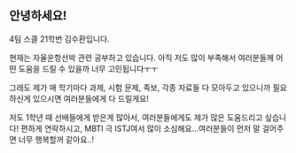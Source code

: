 ## 안녕하세요!

4팀 스클 21학번 김수환입니다.

현재는 자율운항선박 관련 공부하고 있습니다.
아직 저도 많이 부족해서 여러분들께 어떤 도움을 드릴 수 있을까 너무 고민됩니다ㅜㅜ

그래도 제가 매 학기마다 과제, 시험 문제, 족보, 각종 자료들 다 모아두고 있으니까 필요하신게 있으시면
여러분들에게 다 드릴게요!

저도 1학년 때 선배들에게 받은게 많아서, 여러분들에게도 제가 많은 도움드리고 싶습니다!
편하게 연락하시고, 
MBTI 극 ISTJ여서 많이 소심해요...여러분들이 먼저 말 걸어주면 너무 행복할꺼 같아요..!
